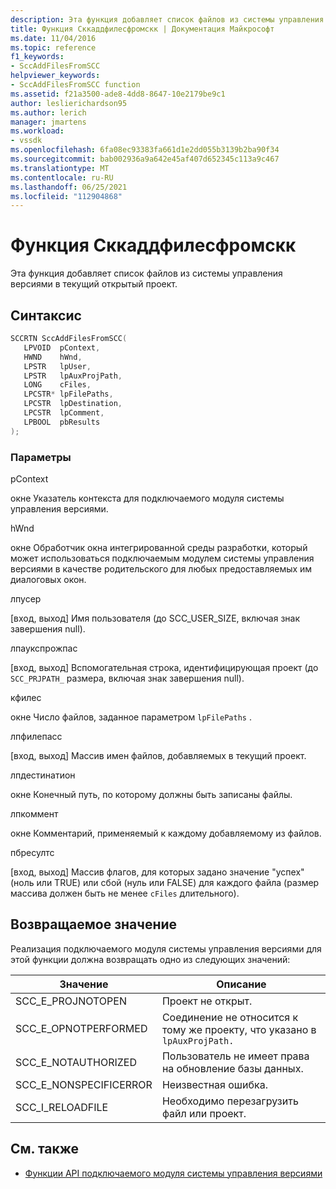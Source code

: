 ```yaml
---
description: Эта функция добавляет список файлов из системы управления версиями в текущий открытый проект.
title: Функция Сккаддфилесфромскк | Документация Майкрософт
ms.date: 11/04/2016
ms.topic: reference
f1_keywords:
- SccAddFilesFromSCC
helpviewer_keywords:
- SccAddFilesFromSCC function
ms.assetid: f21a3500-ade8-4dd8-8647-10e2179be9c1
author: leslierichardson95
ms.author: lerich
manager: jmartens
ms.workload:
- vssdk
ms.openlocfilehash: 6fa08ec93383fa661d1e2dd055b3139b2ba90f34
ms.sourcegitcommit: bab002936a9a642e45af407d652345c113a9c467
ms.translationtype: MT
ms.contentlocale: ru-RU
ms.lasthandoff: 06/25/2021
ms.locfileid: "112904868"
---
```

# <a name="sccaddfilesfromscc-function"></a>Функция Сккаддфилесфромскк
Эта функция добавляет список файлов из системы управления версиями в текущий открытый проект.

## <a name="syntax"></a>Синтаксис

```cpp
SCCRTN SccAddFilesFromSCC(
   LPVOID  pContext,
   HWND    hWnd,
   LPSTR   lpUser,
   LPSTR   lpAuxProjPath,
   LONG    cFiles,
   LPCSTR* lpFilePaths,
   LPCSTR  lpDestination,
   LPCSTR  lpComment,
   LPBOOL  pbResults
);
```

### <a name="parameters"></a>Параметры
 pContext

окне Указатель контекста для подключаемого модуля системы управления версиями.

 hWnd

окне Обработчик окна интегрированной среды разработки, который может использоваться подключаемым модулем системы управления версиями в качестве родительского для любых предоставляемых им диалоговых окон.

 лпусер

[вход, выход] Имя пользователя (до SCC_USER_SIZE, включая знак завершения null).

 лпаукспрожпас

[вход, выход] Вспомогательная строка, идентифицирующая проект (до `SCC_PRJPATH_` размера, включая знак завершения null).

 кфилес

окне Число файлов, заданное параметром `lpFilePaths` .

 лпфилепасс

[вход, выход] Массив имен файлов, добавляемых в текущий проект.

 лпдестинатион

окне Конечный путь, по которому должны быть записаны файлы.

 лпкоммент

окне Комментарий, применяемый к каждому добавляемому из файлов.

 пбресултс

[вход, выход] Массив флагов, для которых задано значение "успех" (ноль или TRUE) или сбой (нуль или FALSE) для каждого файла (размер массива должен быть не менее `cFiles` длительного).

## <a name="return-value"></a>Возвращаемое значение
 Реализация подключаемого модуля системы управления версиями для этой функции должна возвращать одно из следующих значений:

|Значение|Описание|
|-----------|-----------------|
|SCC_E_PROJNOTOPEN|Проект не открыт.|
|SCC_E_OPNOTPERFORMED|Соединение не относится к тому же проекту, что указано в `lpAuxProjPath.`|
|SCC_E_NOTAUTHORIZED|Пользователь не имеет права на обновление базы данных.|
|SCC_E_NONSPECIFICERROR|Неизвестная ошибка.|
|SCC_I_RELOADFILE|Необходимо перезагрузить файл или проект.|

## <a name="see-also"></a>См. также
- [Функции API подключаемого модуля системы управления версиями](../extensibility/source-control-plug-in-api-functions.md)
